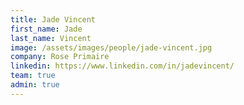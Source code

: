 ```yaml
---
title: Jade Vincent
first_name: Jade
last_name: Vincent
image: /assets/images/people/jade-vincent.jpg
company: Rose Primaire
linkedin: https://www.linkedin.com/in/jadevincent/
team: true
admin: true
---
```

